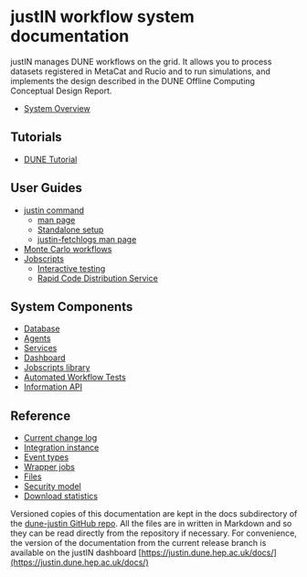 # justIN workflow system documentation

justIN manages DUNE workflows on the grid. It allows you to process datasets 
registered in MetaCat and Rucio and to run simulations, and implements the
design described in the DUNE Offline Computing Conceptual Design Report.

- [System Overview](overview.md)

## Tutorials

- [DUNE Tutorial](tutorials.dune.md)

## User Guides

- [justin command](justin_command.md)
    - [man page](justin_command.man_page.md)
    - [Standalone setup](justin_command.standalone.md)
    - [justin-fetchlogs man page](justin-fetch-logs.man_page.md)
- [Monte Carlo workflows](monte_carlo.md)
- [Jobscripts](jobscripts.md)
    - [Interactive testing](jobscripts.interactive_tests.md)
    - [Rapid Code Distribution Service](jobscripts.rcds.md)

## System Components

- [Database](database.md)
- [Agents](agents.md)
- [Services](services.md)
- [Dashboard](dashboard.md)
- [Jobscripts library](jobscripts_library.md)
- [Automated Workflow Tests](awt.md)
- [Information API](api.info.md)

## Reference 

- [Current change log](CHANGELOG.md)
- [Integration instance](integration_instance.md)
- [Event types](event_types.md)
- [Wrapper jobs](wrapper_jobs.md)
- [Files](files.md)
- [Security model](security_model.md)
- [Download statistics](download_statistics.md)

Versioned copies of this documentation are kept in the docs subdirectory
of the [dune-justin GitHub repo](https://github.com/DUNE/dune-justin/). All the
files are in written in Markdown and so they can be read directly from the 
repository
if necessary. For convenience, the version of the documentation from the 
current release branch is available on the justIN dashboard
[https://justin.dune.hep.ac.uk/docs/](https://justin.dune.hep.ac.uk/docs/)
